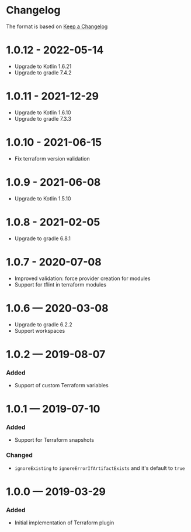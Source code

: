 # Changelog
The format is based on [Keep a Changelog](https://keepachangelog.com/en/1.0.0/)

# 1.0.12 - 2022-05-14
* Upgrade to Kotlin 1.6.21
* Upgrade to gradle 7.4.2

# 1.0.11 - 2021-12-29
* Upgrade to Kotlin 1.6.10
* Upgrade to gradle 7.3.3

# 1.0.10 - 2021-06-15
* Fix terraform version validation

# 1.0.9 - 2021-06-08
* Upgrade to Kotlin 1.5.10

# 1.0.8 - 2021-02-05
* Upgrade to gradle 6.8.1

# 1.0.7 - 2020-07-08
* Improved validation: force provider creation for modules
* Support for tflint in terraform modules

# 1.0.6 — 2020-03-08
* Upgrade to gradle 6.2.2
* Support workspaces

# 1.0.2 — 2019-08-07
### Added
* Support of custom Terraform variables

# 1.0.1 — 2019-07-10
### Added
* Support for Terraform snapshots
### Changed 
* `ignoreExisting` to `ignoreErrorIfArtifactExists` and it's default to `true`


# 1.0.0 — 2019-03-29
### Added
* Initial implementation of Terraform plugin 
